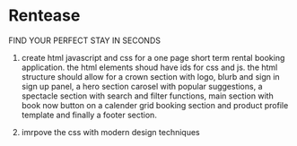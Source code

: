 # Rentease
FIND YOUR PERFECT STAY IN SECONDS
1. create html javascript and css for a one page short term rental booking application. the html elements shoud have ids for css and js. the html structure should allow for a crown section with logo, blurb and sign in sign up panel, a hero section carosel with popular suggestions, a spectacle section with search and filter functions, main section with book now button on a calender grid booking section and product profile template and finally a footer section.

2. imrpove the css with modern design techniques
